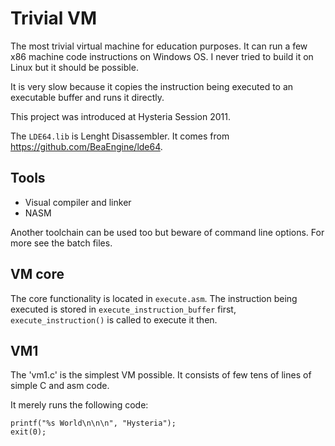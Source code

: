 # Trivial VM

The most trivial virtual machine for education purposes. It can run a few x86 machine code instructions on Windows OS. I never tried to build it on Linux but it should be possible.

It is very slow because it copies the instruction being executed to an executable buffer and runs it directly.

This project was introduced at Hysteria Session 2011.

The `LDE64.lib` is Lenght Disassembler. It comes from https://github.com/BeaEngine/lde64.

## Tools

* Visual compiler and linker
* NASM

Another toolchain can be used too but beware of command line options. For more see the batch files.

## VM core

The core functionality is located in `execute.asm`. The instruction being executed is stored in `execute_instruction_buffer` first, `execute_instruction()` is called to execute it then.

## VM1

The 'vm1.c' is the simplest VM possible. It consists of few tens of lines of simple C and asm code.

It merely runs the following code:

    printf("%s World\n\n\n", "Hysteria");
    exit(0);
